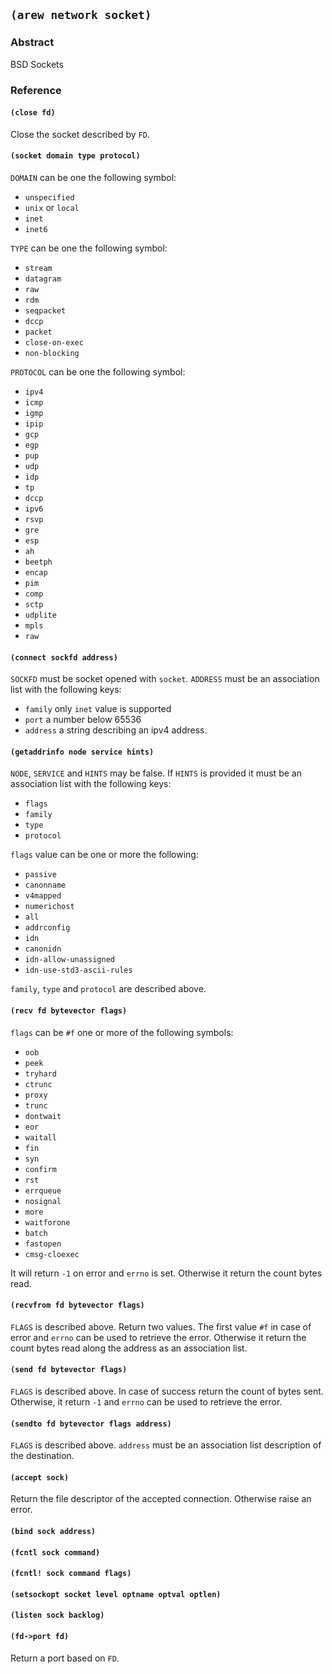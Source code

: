 
## `(arew network socket)`

### Abstract

BSD Sockets

### Reference

#### `(close fd)`

Close the socket described by `FD`.

#### `(socket domain type protocol)`

`DOMAIN` can be one the following symbol:

- `unspecified`
- `unix` or `local`
- `inet`
- `inet6`

`TYPE` can be one the following symbol:

- `stream`
- `datagram`
- `raw`
- `rdm`
- `seqpacket`
- `dccp`
- `packet`
- `close-on-exec`
- `non-blocking`

`PROTOCOL` can be one the following symbol:

- `ipv4`
- `icmp`
- `igmp`
- `ipip`
- `gcp`
- `egp`
- `pup`
- `udp`
- `idp`
- `tp`
- `dccp`
- `ipv6`
- `rsvp`
- `gre`
- `esp`
- `ah`
- `beetph`
- `encap`
- `pim`
- `comp`
- `sctp`
- `udplite`
- `mpls`
- `raw`

#### `(connect sockfd address)`

`SOCKFD` must be socket opened with `socket`. `ADDRESS` must be an
association list with the following keys:

- `family` only `inet` value is supported
- `port` a number below 65536
- `address` a string describing an ipv4 address.

#### `(getaddrinfo node service hints)`

`NODE`, `SERVICE` and `HINTS` may be false. If `HINTS` is provided it
must be an association list with the following keys:

- `flags`
- `family`
- `type`
- `protocol`

`flags` value can be one or more the following:

- `passive`
- `canonname`
- `v4mapped`
- `numerichost`
- `all`
- `addrconfig`
- `idn`
- `canonidn`
- `idn-allow-unassigned`
- `idn-use-std3-ascii-rules`

`family`, `type` and `protocol` are described above.

#### `(recv fd bytevector flags)`

`flags` can be `#f` one or more of the following symbols:

- `oob`
- `peek`
- `tryhard`
- `ctrunc`
- `proxy`
- `trunc`
- `dontwait`
- `eor`
- `waitall`
- `fin`
- `syn`
- `confirm`
- `rst`
- `errqueue`
- `nosignal`
- `more`
- `waitforone`
- `batch`
- `fastopen`
- `cmsg-cloexec`

It will return `-1` on error and `errno` is set. Otherwise it return
the count bytes read.

#### `(recvfrom fd bytevector flags)`

`FLAGS` is described above. Return two values. The first value `#f` in
case of error and `errno` can be used to retrieve the error. Otherwise
it return the count bytes read along the address as an association
list.

#### `(send fd bytevector flags)`

`FLAGS` is described above. In case of success return the count of
bytes sent. Otherwise, it return `-1` and `errno` can be used to
retrieve the error.

#### `(sendto fd bytevector flags address)`

`FLAGS` is described above. `address` must be an association list
description of the destination.

#### `(accept sock)`

Return the file descriptor of the accepted connection. Otherwise
raise an error.

#### `(bind sock address)`

#### `(fcntl sock command)`

#### `(fcntl! sock command flags)`

#### `(setsockopt socket level optname optval optlen)`

#### `(listen sock backlog)`

#### `(fd->port fd)`

Return a port based on `FD`.

